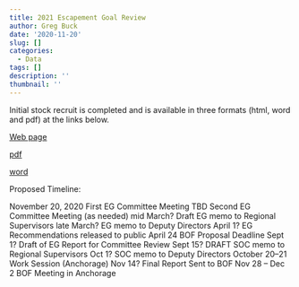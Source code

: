 ```yaml
---
title: 2021 Escapement Goal Review
author: Greg Buck
date: '2020-11-20'
slug: []
categories:
  - Data
tags: []
description: ''
thumbnail: ''
---
```



Initial stock recruit is completed and is available in three formats (html, word and pdf) at the links below.


[Web page](https://rpubs.com/gbbuck/698077)

[pdf](/RS_output2.pdf)

[word](/RS_output.docx)

Proposed Timeline:


November 20, 2020	First EG Committee Meeting
TBD			Second EG Committee Meeting (as needed)
mid March?		Draft EG memo to Regional Supervisors
late March?		EG memo to Deputy Directors
April 1?		EG Recommendations released to public
April 24		BOF Proposal Deadline
Sept 1?		Draft of EG Report for Committee Review
Sept 15?		DRAFT SOC memo to Regional Supervisors
Oct 1?			SOC memo to Deputy Directors
October 20–21	Work Session (Anchorage)
Nov 14?		Final Report Sent to BOF
Nov 28 – Dec 2	BOF Meeting in Anchorage
